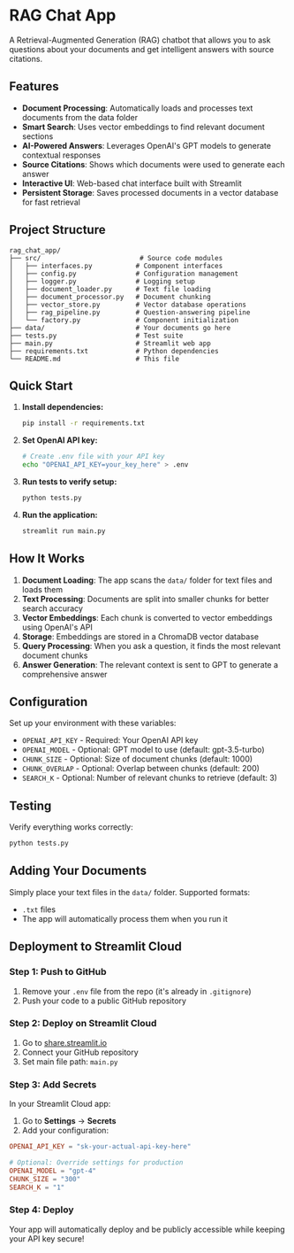 # RAG Chat App

A Retrieval-Augmented Generation (RAG) chatbot that allows you to ask questions about your documents and get intelligent answers with source citations.

## Features
- **Document Processing**: Automatically loads and processes text documents from the data folder
- **Smart Search**: Uses vector embeddings to find relevant document sections
- **AI-Powered Answers**: Leverages OpenAI's GPT models to generate contextual responses
- **Source Citations**: Shows which documents were used to generate each answer
- **Interactive UI**: Web-based chat interface built with Streamlit
- **Persistent Storage**: Saves processed documents in a vector database for fast retrieval

## Project Structure

```
rag_chat_app/
├── src/                         # Source code modules
│   ├── interfaces.py           # Component interfaces
│   ├── config.py               # Configuration management
│   ├── logger.py               # Logging setup
│   ├── document_loader.py      # Text file loading
│   ├── document_processor.py   # Document chunking
│   ├── vector_store.py         # Vector database operations
│   ├── rag_pipeline.py         # Question-answering pipeline
│   └── factory.py              # Component initialization
├── data/                       # Your documents go here
├── tests.py                    # Test suite
├── main.py                     # Streamlit web app
├── requirements.txt            # Python dependencies
└── README.md                   # This file
```

## Quick Start

1. **Install dependencies:**
   ```bash
   pip install -r requirements.txt
   ```

2. **Set OpenAI API key:**
   ```bash
   # Create .env file with your API key
   echo "OPENAI_API_KEY=your_key_here" > .env
   ```

3. **Run tests to verify setup:**
   ```bash
   python tests.py
   ```

4. **Run the application:**
   ```bash
   streamlit run main.py
   ```

## How It Works

1. **Document Loading**: The app scans the `data/` folder for text files and loads them
2. **Text Processing**: Documents are split into smaller chunks for better search accuracy
3. **Vector Embeddings**: Each chunk is converted to vector embeddings using OpenAI's API
4. **Storage**: Embeddings are stored in a ChromaDB vector database
5. **Query Processing**: When you ask a question, it finds the most relevant document chunks
6. **Answer Generation**: The relevant context is sent to GPT to generate a comprehensive answer

## Configuration

Set up your environment with these variables:

- `OPENAI_API_KEY` - Required: Your OpenAI API key
- `OPENAI_MODEL` - Optional: GPT model to use (default: gpt-3.5-turbo)
- `CHUNK_SIZE` - Optional: Size of document chunks (default: 1000)
- `CHUNK_OVERLAP` - Optional: Overlap between chunks (default: 200)
- `SEARCH_K` - Optional: Number of relevant chunks to retrieve (default: 3)

## Testing

Verify everything works correctly:
```bash
python tests.py
```

## Adding Your Documents

Simply place your text files in the `data/` folder. Supported formats:
- `.txt` files
- The app will automatically process them when you run it

## Deployment to Streamlit Cloud

### Step 1: Push to GitHub
1. Remove your `.env` file from the repo (it's already in `.gitignore`)
2. Push your code to a public GitHub repository

### Step 2: Deploy on Streamlit Cloud
1. Go to [share.streamlit.io](https://share.streamlit.io)
2. Connect your GitHub repository
3. Set main file path: `main.py`

### Step 3: Add Secrets
In your Streamlit Cloud app:
1. Go to **Settings** → **Secrets**
2. Add your configuration:
```toml
OPENAI_API_KEY = "sk-your-actual-api-key-here"

# Optional: Override settings for production
OPENAI_MODEL = "gpt-4"
CHUNK_SIZE = "300"
SEARCH_K = "1"
```

### Step 4: Deploy
Your app will automatically deploy and be publicly accessible while keeping your API key secure!